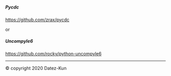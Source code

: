 ##### Pycdc 
https://github.com/zrax/pycdc

or 

##### Uncompyle6
https://github.com/rocky/python-uncompyle6

--------------------


© copyright 2020 Datez-Kun
